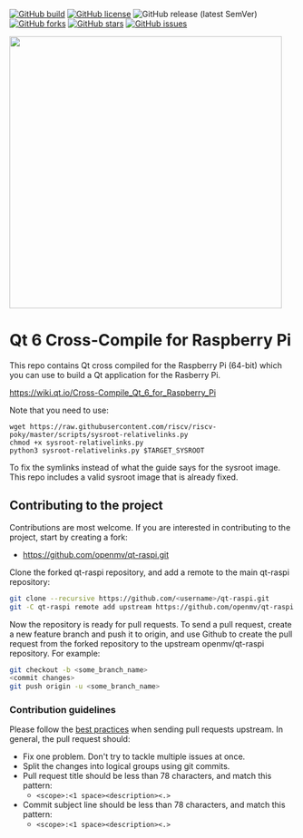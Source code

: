 [![GitHub build](https://github.com/openmv/qt-raspi/actions/workflows/main.yml/badge.svg)](https://github.com/openmv/qt-raspi/actions/workflows/main.yml)
[![GitHub license](https://img.shields.io/github/license/openmv/qt-raspi?label=license%20%E2%9A%96)](https://github.com/openmv/qt-raspi/blob/master/LICENSE)
![GitHub release (latest SemVer)](https://img.shields.io/github/v/release/openmv/qt-raspi?sort=semver)
[![GitHub forks](https://img.shields.io/github/forks/openmv/qt-raspi?color=green)](https://github.com/openmv/qt-raspi/network)
[![GitHub stars](https://img.shields.io/github/stars/openmv/qt-raspi?color=yellow)](https://github.com/openmv/qt-raspi/stargazers)
[![GitHub issues](https://img.shields.io/github/issues/openmv/qt-raspi?color=orange)](https://github.com/openmv/qt-raspi/issues)

<img  width="480" src="https://raw.githubusercontent.com/openmv/openmv-media/master/logos/openmv-logo/logo.png">

# Qt 6 Cross-Compile for Raspberry Pi

This repo contains Qt cross compiled for the Raspberry Pi (64-bit) which you can use to build a Qt application for the Rasberry Pi.

https://wiki.qt.io/Cross-Compile_Qt_6_for_Raspberry_Pi

Note that you need to use:

    wget https://raw.githubusercontent.com/riscv/riscv-poky/master/scripts/sysroot-relativelinks.py
    chmod +x sysroot-relativelinks.py 
    python3 sysroot-relativelinks.py $TARGET_SYSROOT

To fix the symlinks instead of what the guide says for the sysroot image. This repo includes a valid sysroot image that is already fixed.

## Contributing to the project

Contributions are most welcome. If you are interested in contributing to the project, start by creating a fork:

* https://github.com/openmv/qt-raspi.git

Clone the forked qt-raspi repository, and add a remote to the main qt-raspi repository:
```bash
git clone --recursive https://github.com/<username>/qt-raspi.git
git -C qt-raspi remote add upstream https://github.com/openmv/qt-raspi.git
```

Now the repository is ready for pull requests. To send a pull request, create a new feature branch and push it to origin, and use Github to create the pull request from the forked repository to the upstream openmv/qt-raspi repository. For example:
```bash
git checkout -b <some_branch_name>
<commit changes>
git push origin -u <some_branch_name>
```

### Contribution guidelines
Please follow the [best practices](https://developers.google.com/blockly/guides/modify/contribute/write_a_good_pr) when sending pull requests upstream. In general, the pull request should:
* Fix one problem. Don't try to tackle multiple issues at once.
* Split the changes into logical groups using git commits.
* Pull request title should be less than 78 characters, and match this pattern:
  * `<scope>:<1 space><description><.>`
* Commit subject line should be less than 78 characters, and match this pattern:
  * `<scope>:<1 space><description><.>`
